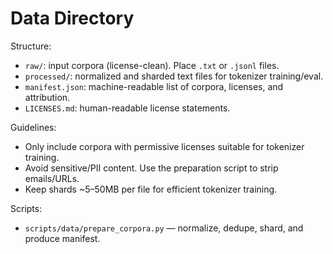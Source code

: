 # Data Directory

Structure:
- `raw/`: input corpora (license-clean). Place `.txt` or `.jsonl` files.
- `processed/`: normalized and sharded text files for tokenizer training/eval.
- `manifest.json`: machine-readable list of corpora, licenses, and attribution.
- `LICENSES.md`: human-readable license statements.

Guidelines:
- Only include corpora with permissive licenses suitable for tokenizer training.
- Avoid sensitive/PII content. Use the preparation script to strip emails/URLs.
- Keep shards ~5–50MB per file for efficient tokenizer training.

Scripts:
- `scripts/data/prepare_corpora.py` — normalize, dedupe, shard, and produce manifest.
